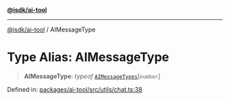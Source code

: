 [**@isdk/ai-tool**](../README.md)

***

[@isdk/ai-tool](../globals.md) / AIMessageType

# Type Alias: AIMessageType

> **AIMessageType**: *typeof* [`AIMessageTypes`](../variables/AIMessageTypes.md)\[`number`\]

Defined in: [packages/ai-tool/src/utils/chat.ts:38](https://github.com/isdk/ai-tool.js/blob/b0ee9498dddfa5222989cf00502bb34c601df743/src/utils/chat.ts#L38)
